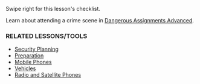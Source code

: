[Title]: # (What Now?)
[Order]: # (4)

Swipe right for this lesson's checklist.

Learn about attending a crime scene in [Dangerous Assignments Advanced](umbrella://lesson/dangerous-assignments/1).

### RELATED LESSONS/TOOLS

*   [Security Planning](umbrella://lesson/security-planning)
*   [Preparation](umbrella://lesson/preparation)
*   [Mobile Phones](umbrella://lesson/mobile-phones)
*   [Vehicles](umbrella://lesson/vehicles)
*   [Radio and Satellite Phones](umbrella://lesson/radio-and-satellite-phones)
